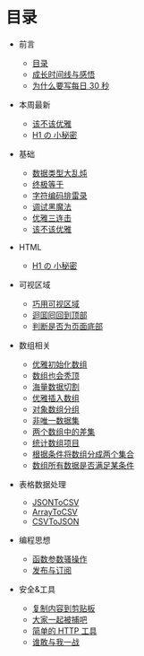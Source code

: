 # 目录

* 前言
    * [目录](SUMMARY.md)
    * [成长时间线与感悟](TIMELINE.md)
    * [为什么要写每日 30 秒](WAY.md)

* 本周最新
    * [该不该优雅](posts/about-readability.md)
    * [H1 の 小秘密](posts/heading.md)

* 基础
    * [数据类型大乱炖](posts/type.md)
    * [终极等于](posts/equals.md)
    * [字符编码排雷录](posts/unicode.md)
    * [调试黑魔法](posts/super-console.md)
    * [优雅三连击](posts/tips.md)
    * [该不该优雅](posts/about-readability.md)

* HTML
    * [H1 の 小秘密](posts/heading.md)

* 可视区域
    * [巧用可视区域](posts/in-viewport.md)
    * [迴囬囘回到顶部](posts/scroll.md)
    * [判断是否为页面底部](posts/bottom-visible.md)

* 数组相关
    * [优雅初始化数组](posts/init-array.md)
    * [数组也会秃顶](posts/sparse-array.md)
    * [海量数据切割](posts/chunk.md)
    * [优雅插入数组](posts/insert-item-inside-an-array.md)
    * [对象数组分组](posts/group-by.md)
    * [非唯一数据集](posts/non-unique.md)
    * [两个数组中的差集](posts/difference.md)
    * [统计数组项目](posts/count.md)
    * [根据条件将数组分成两个集合](posts/bifurcate.md)
    * [数组所有数据是否满足某条件](posts/all.md)

* 表格数据处理
    * [JSONToCSV](posts/json-to-csv.md)
    * [ArrayToCSV](posts/array-to-csv.md)
    * [CSVToJSON](posts/csv-to-json.md)

* 编程思想
    * [函数参数骚操作](posts/function-params.md)
    * [发布与订阅](posts/event.md)

* 安全&工具
    * [复制内容到剪贴板](posts/copy-to-clipboard.md)
    * [大家一起被捕吧](posts/lets-get-arrested.md)
    * [简单的 HTTP 工具](posts/simple-http.md)
    * [谁敢与我一战](posts/benchmark.md)